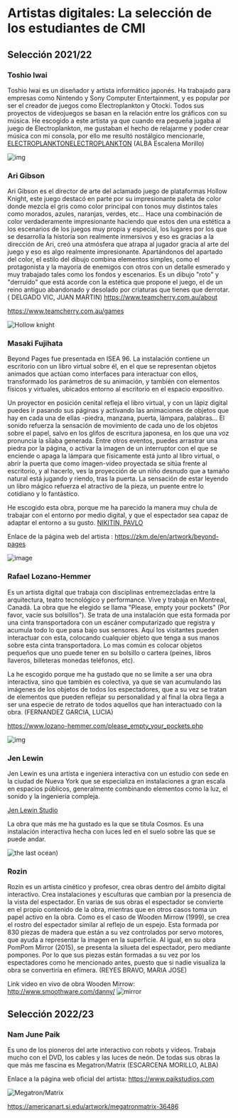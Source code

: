 
# Artistas digitales: La selección de los estudiantes de CMI 

## Selección 2021/22 

### **Toshio Iwai**  
Toshio Iwai es un diseñador y artista informático japonés. Ha trabajado para empresas como Nintendo y Sony Computer Entertainment, 
y es popular por ser el creador de juegos como Electroplankton y Otocki. Todos sus proyectos de videojuegos se basan en la relación 
entre los gráficos con su música. He escogido a este artista ya que cuando era pequeña jugaba al juego de Electroplankton, me gustaban el hecho de relajarme y poder crear música con mi consola, por ello me resultó nostálgico mencionarle, [ELECTROPLANKTONELECTROPLANKTON](https://www.nintendo.es/Juegos/Nintendo-DS/Electroplankton-270649.html#Galer_a)
(ALBA Escalena Morillo)  

![img](https://fs-prod-cdn.nintendo-europe.com/media/images/migration/games_7/screenshots/nintendo_ds_13/electroplankton/electroplankton_1.jpg)


### Ari Gibson 
Ari Gibson es el director de arte del aclamado juego de plataformas Hollow Knight, este juego destacó en parte por su impresionante paleta de color donde mezcla el gris como color principal con tonos muy distintos tales como morados, azules, naranjas, verdes, etc... Hace una combinación de color verdaderamente impresionante haciendo que estos den una estética a los escenarios de los juegos muy propia y especial, los lugares por los que se desarrolla la historia son realmente inmersivos y eso es gracias a la dirección de Ari, creó una atmósfera que atrapa al jugador gracia al arte del juego y eso es algo realmente impresionante. Apartándonos del apartado del color, el estilo del dibujo combina elementos simples, como el protagonista y la mayoría de enemigos con otros con un detalle esmerado y muy trabajado tales como los fondos y escenarios. Es un dibujo "roto" y "derruido" que está acorde con la estética que propone el juego, el de un reino antiguo abandonado y desolado por criaturas que tienes que derrotar. ( DELGADO VIC, JUAN MARTIN) 
https://www.teamcherry.com.au/about

https://www.teamcherry.com.au/games

![Hollow knight](https://blipblop.net/wp-content/uploads/2017/11/hollowknight-feature-672x372.jpg)


### Masaki Fujihata  
Beyond Pages fue presentada en ISEA 96. La instalación contiene un escritorio con un libro virtual sobre él, en el que se representan objetos animados que actúan como interfaces para interactuar con ellos, transformado los parámetros de su animación, y también con elementos físicos y virtuales, ubicados entorno al escritorio en el espacio expositivo.

Un proyector en posición cenital refleja el libro virtual, y con un lápiz digital puedes ir pasando sus páginas y activando las animaciones de objetos que hay en cada una de ellas -piedra, manzana, puerta, lámpara, palabras… El sonido refuerza la sensación de movimiento de cada uno de los objetos sobre el papel, salvo en los glifos de escritura japonesa, en los que una voz pronuncia la sílaba generada. Entre otros eventos, puedes arrastrar una piedra por la página, o activar la imagen de un interruptor con el que se enciende o apaga la lámpara que físicamente está junto al libro virtual, o abrir la puerta que como imagen-video proyectada se sitúa frente al escritorio, y al hacerlo, ves la proyección de un niño desnudo que a tamaño natural está jugando y riendo, tras la puerta. La sensación de estar leyendo un libro mágico refuerza el atractivo de la pieza, un puente entre lo cotidiano y lo fantástico.

He escogido esta obra, porque me ha parecido la manera muy chula de trabajar con el entorno por medio digital, y que el espectador sea capaz de adaptar el entorno a su gusto. [NIKITIN, PAVLO](https://github.com/PashaK1t/PashaK1t.github.io)

Enlace de la página web del artista : https://zkm.de/en/artwork/beyond-pages

![image](https://user-images.githubusercontent.com/32359091/221676045-2520c195-f49f-46f7-81e9-35c5c9b6c2cf.png)


### Rafael Lozano-Hemmer  
Es un artista digital que trabaja con disciplinas entremezcladas entre la arquitectura, teatro tecnológico y performance. Vive y trabaja en Montreal, Canadá. La obra que he elegido se llama "Please, empty your pockets" (Por favor, vacíe sus bolsillos").  Se trata de una instalación que esta formada por una cinta transportadora con un escáner computarizado que registra y acumula todo lo que pasa bajo sus sensores. Aquí los visitantes pueden interactuar con esta, colocando cualquier objeto que tenga a sus manos sobre esta cinta transportadora. Lo mas común es colocar objetos pequeños que uno puede tener en su bolsillo o cartera (peines, libros llaveros, billeteras monedas teléfonos, etc).

La he escogido porque me ha gustado que no se limite a ser una obra interactiva, sino que también es colectiva, ya que se van acumulando las imágenes de los objetos de todos los espectadores, que a su vez se tratan de elementos que pueden reflejar su personalidad y al final la obra llega a ser una especie de retrato de todos aquellos que han interactuado con la obra. (FERNANDEZ GARCIA, LUCIA)

https://www.lozano-hemmer.com/please_empty_your_pockets.php

![img](https://www.lozano-hemmer.com/image_sets/please_empty_your_pockets/karlsruhe_2011/1738-ZKM-Global.jpg)



### Jen Lewin 
Jen Lewin es una artista e ingeniera interactiva con un estudio con sede en la ciudad de Nueva York que se especializa en instalaciones a gran escala en espacios públicos, generalmente combinando elementos como la luz, el sonido y la ingeniería compleja. 

[Jen Lewin Studio](https://www.jenlewinstudio.com/) 

La obra que más me ha gustado es la que se titula Cosmos. Es una instalación interactiva hecha con luces led en el suelo sobre las que se puede andar.

![the last ocean](https://res.cloudinary.com/jen-lewin-studio/image/upload/f_auto,q_auto/w_650,h_464,c_fill,g_auto/$wpsize_!2col-portfolio!,w_1000,h_714,c_fill,g_auto/v1663116721/WordPress_ImageUploads/Screen-Shot-2022-09-13-at-8.51.20-PM.png))



### Rozin 

Rozin es un artista cinético y profesor, crea obras dentro del ámbito digital interactivo. Crea instalaciones y esculturas que cambian por la presencia de la vista del espectador. En varias de sus obras el espectador se convierte en el propio contenido de la obra, mientras que en otros casos toma un papel activo en la obra. Como es el caso de Wooden Mirrow (1999), se crea el rostro del espectador similar al reflejo de un espejo. Esta formada por 830 piezas de madera que están a su vez controlados por servo motores, que ayuda a representar la imagen en la superficie. Al igual, en su obra PomPom Mirror (2015), se presenta la silueta del espectador, pero mediante pompones. Por lo que sus piezas están formadas a su vez por los espectadores como he mencionado antes, puesto que si nadie visualiza la obra se convertiría en efímera. (REYES BRAVO, MARIA JOSE)

Link video en vivo de obra Wooden Mirrow:  http://www.smoothware.com/danny/
![mirror](https://www.smoothware.com/danny/woodenmirrormuseum.jpg)




## Selección 2022/23


### Nam June Paik

Es uno de los pioneros del arte interactivo con robots y vídeos. Trabaja mucho con el DVD, los cables y las luces de neón. De todas sus obras la que más me fascina es Megatron/Matrix (ESCARCENA MORILLO, ALBA)

Enlace a la página web oficial del artista: https://www.paikstudios.com

![Megatron/Matrix](https://cdn.saam.media/HoHxvid0H351BvFLna0QG_nhrK4/2600/0/center/cover/webp/https%3A%2F%2Fd3ec1vt3scx7rr.cloudfront.net%2Ffiles%2Ffiles%2Fimages%2F1998%2FSAAM-1998.86_1.jpg) 

https://americanart.si.edu/artwork/megatronmatrix-36486




